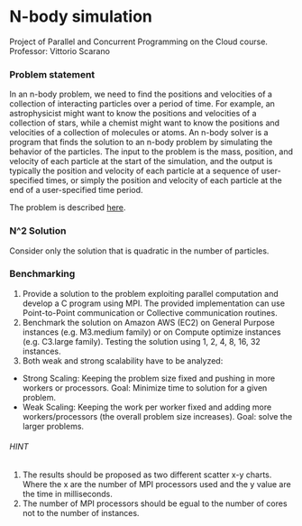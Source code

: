 # N-body simulation 
Project of Parallel and Concurrent Programming on the Cloud course.
Professor: Vittorio Scarano

### Problem statement
In an n-body problem, we need to find the positions and velocities of a collection of interacting particles over a period of time. For example, an astrophysicist might want to know the positions and velocities of a collection of stars, while a chemist might want to know the positions and velocities of a collection of molecules or atoms.
An n-body solver is a program that finds the solution to an n-body problem by simulating the behavior of the particles. The input to the problem is the mass, position, and velocity of each particle at the start of the simulation, and the output is typically the position and velocity of each particle at a sequence of user-specified times, or simply the position and velocity of each particle at the end of a user-specified time period.

The problem is described [here](https://en.wikipedia.org/wiki/N-body_simulation).

### N^2 Solution
Consider only the solution that is quadratic in the number of particles.

### Benchmarking

1) Provide a solution to the problem exploiting parallel computation and develop  a C program using MPI. The provided implementation can use Point-to-Point communication or Collective communication routines.
2) Benchmark the solution on Amazon AWS (EC2) on General Purpose instances (e.g. M3.medium family) or on Compute optimize instances (e.g. C3.large family).  Testing the solution using 1, 2, 4, 8, 16, 32 instances.
3) Both weak and strong scalability have to be analyzed:
- Strong Scaling: Keeping the problem size fixed and pushing in more workers or processors. Goal: Minimize time to solution for a given problem.
- Weak Scaling: Keeping the work per worker fixed and adding more workers/processors (the overall problem size increases). Goal: solve the larger problems.

###### HINT

1) The results should be proposed as two different scatter x-y charts. Where the x are the number of MPI processors used and the y value are the time in milliseconds.  
2) The number of MPI processors should be egual to the number of cores not to the number of instances.
